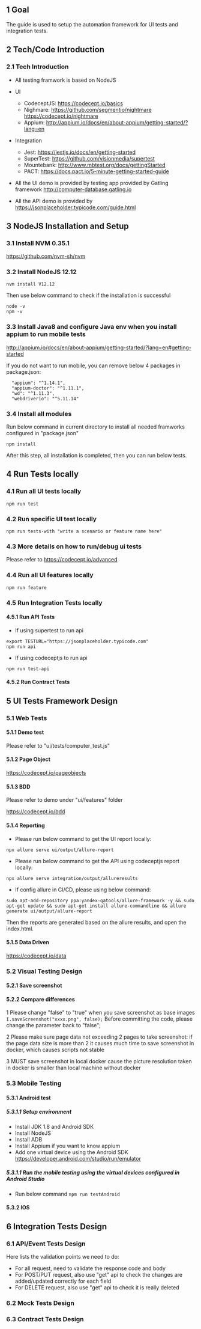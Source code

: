 ## 1 Goal
The guide is used to setup the automation framework for UI tests and integration tests.

## 2 Tech/Code Introduction

### 2.1 Tech Introduction

- All testing framwork is based on NodeJS
- UI
    - CodeceptJS: https://codecept.io/basics
    - Nighmare: https://github.com/segmentio/nightmare
                https://codecept.io/nightmare
    - Appium: http://appium.io/docs/en/about-appium/getting-started/?lang=en
    
- Integration
    - Jest: https://jestjs.io/docs/en/getting-started
    - SuperTest: https://github.com/visionmedia/supertest
    - Mountebank: http://www.mbtest.org/docs/gettingStarted
    - PACT: https://docs.pact.io/5-minute-getting-started-guide   

- All the UI demo is provided by testing app provided by Gatling framework
http://computer-database.gatling.io

- All the API demo is provided by 
https://jsonplaceholder.typicode.com/guide.html

## 3 NodeJS Installation and Setup

### 3.1 Install NVM 0.35.1

https://github.com/nvm-sh/nvm

### 3.2 Install NodeJS 12.12

```
nvm install V12.12
```
Then use below command to check if the installation is successful
```
node -v
npm -v
```

### 3.3 Install Java8 and configure Java env when you install appium to run mobile tests

http://appium.io/docs/en/about-appium/getting-started/?lang=en#getting-started

If you do not want to run mobile, you can remove below 4 packages in package.json:

```
  "appium": "^1.14.1",
  "appium-doctor": "^1.11.1",
  "wd": "^1.11.3",
  "webdriverio": "^5.11.14"
```

### 3.4 Install all modules

Run below command in current directory to install all needed framworks configured in "package.json"

```
npm install
```
After this step, all installation is completed, then you can run below tests.

## 4 Run Tests locally

### 4.1 Run all UI tests locally

```    
npm run test
```

### 4.2 Run specific UI test locally

```    
npm run tests-with "write a scenario or feature name here"
```

### 4.3 More details on how to run/debug ui tests

Please refer to https://codecept.io/advanced

### 4.4 Run all UI features locally

```    
npm run feature
```

### 4.5 Run Integration Tests locally

#### 4.5.1 Run API Tests
- If using supertest to run api
```
export TESTURL="https://jsonplaceholder.typicode.com"
npm run api
```

- If using codeceptjs to run api
```
npm run test-api
```

#### 4.5.2 Run Contract Tests

## 5 UI Tests Framework Design

### 5.1 Web Tests

#### 5.1.1 Demo test

Please refer to "ui/tests/computer_test.js"

#### 5.1.2 Page Object

https://codecept.io/pageobjects

#### 5.1.3 BDD

Please refer to demo under "ui/features" folder

https://codecept.io/bdd

#### 5.1.4 Reporting
- Please run below command to get the UI report locally:
```
npx allure serve ui/output/allure-report
```

- Please run below command to get the API using codeceptjs report locally:
```
npx allure serve integration/output/allureresults
```

- If config allure in CI/CD, please using below command:
```
sudo apt-add-repository ppa:yandex-qatools/allure-framework -y && sudo apt-get update && sudo apt-get install allure-commandline && allure generate ui/output/allure-report
```
Then the reports are generated based on the allure results, and open the index.html.

#### 5.1.5 Data Driven

https://codecept.io/data



### 5.2 Visual Testing Design

#### 5.2.1 Save screenshot

#### 5.2.2 Compare differences

1 Please change "false" to "true" when you save screenshot as base images
``
I.saveScreenshot("xxxx.png", false);
``
Before committing the code, please change the parameter back to "false";

2 Please make sure page data not exceeding 2 pages to take screenshot: 
if the page data size is more than 2 it causes much time to save screenshot in docker, which causes scripts not stable

3 MUST save screenshot in local docker cause the picture resolution taken in docker is smaller than local machine without docker


### 5.3 Mobile Testing
#### 5.3.1 Android test
##### 5.3.1.1 Setup environment
- Install JDK 1.8 and Android SDK
- Install NodeJS
- Install ADB
- Install Appium if you want to know appium
- Add one virtual device using the Android SDK
https://developer.android.com/studio/run/emulator
##### 5.3.1.1 Run the mobile testing using the virtual devices configured in Android Studio
- Run below command
``
npm run testAndroid
``
#### 5.3.2 IOS

## 6 Integration Tests Design
### 6.1 API/Event Tests Design
Here lists the validation points we need to do:
- For all request, need to validate the response code and body
- For POST/PUT request, also use "get" api to check the changes are added/updated correctly for each field
- For DELETE request, also use "get" api to check it is really deleted

### 6.2 Mock Tests Design

### 6.3 Contract Tests Design